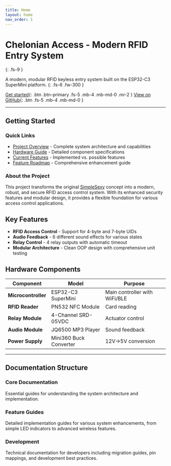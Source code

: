 ```yaml
---
title: Home
layout: home
nav_order: 1
---
```


# Chelonian Access - Modern RFID Entry System

{: .fs-9 }

A modern, modular RFID keyless entry system built on the ESP32-C3 SuperMini platform.
{: .fs-6 .fw-300 }

[Get started](#getting-started){: .btn .btn-primary .fs-5 .mb-4 .mb-md-0 .mr-2 } [View on GitHub](https://github.com/dapperdivers/chelonian-access){: .btn .fs-5 .mb-4 .mb-md-0 }

---

## Getting Started

### Quick Links

- [Project Overview](PROJECT_OVERVIEW.html) - Complete system architecture and capabilities
- [Hardware Guide](HARDWARE_GUIDE.html) - Detailed component specifications
- [Current Features](CURRENT_FEATURES.html) - Implemented vs. possible features
- [Feature Roadmap](features/feature-roadmap.html) - Comprehensive enhancement guide

### About the Project

This project transforms the original [SimpleSexy](https://github.com/chiplocks/SIMPLE-SEXY) concept into a modern, robust, and secure RFID access control system. With its enhanced security features and modular design, it provides a flexible foundation for various access control applications.

## Key Features

- **RFID Access Control** - Support for 4-byte and 7-byte UIDs
- **Audio Feedback** - 6 different sound effects for various states
- **Relay Control** - 4 relay outputs with automatic timeout
- **Modular Architecture** - Clean OOP design with comprehensive unit testing

## Hardware Components

| Component | Model | Purpose |
|-----------|-------|---------|
| **Microcontroller** | ESP32-C3 SuperMini | Main controller with WiFi/BLE |
| **RFID Reader** | PN532 NFC Module | Card reading |
| **Relay Module** | 4-Channel SRD-05VDC | Actuator control |
| **Audio Module** | JQ6500 MP3 Player | Sound feedback |
| **Power Supply** | Mini360 Buck Converter | 12V→5V conversion |

---

## Documentation Structure

### Core Documentation

Essential guides for understanding the system architecture and implementation.

### Feature Guides

Detailed implementation guides for various system enhancements, from simple LED indicators to advanced wireless features.

### Development

Technical documentation for developers including migration guides, pin mappings, and development best practices.
